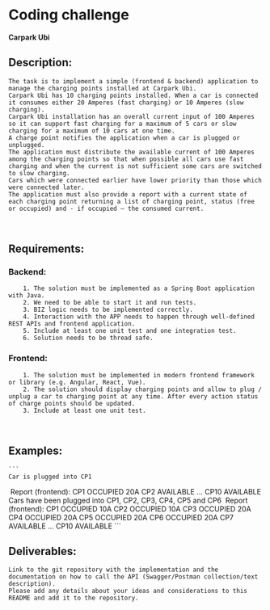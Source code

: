 # Coding challenge
**Carpark Ubi**
​
## Description:
    The task is to implement a simple (frontend & backend) application to manage the charging points installed at Carpark Ubi.
    Carpark Ubi has 10 charging points installed. When a car is connected it consumes either 20 Amperes (fast charging) or 10 Amperes (slow charging). 
    Carpark Ubi installation has an overall current input of 100 Amperes so it can support fast charging for a maximum of 5 cars or slow charging for a maximum of 10 cars at one time.
    A charge point notifies the application when a car is plugged or unplugged.
    The application must distribute the available current of 100 Amperes among the charging points so that when possible all cars use fast charging and when the current is not sufficient some cars are switched to slow charging. 
    Cars which were connected earlier have lower priority than those which were connected later.
    The application must also provide a report with a current state of each charging point returning a list of charging point, status (free or occupied) and - if occupied – the consumed current.
​
## Requirements:
### Backend:
        1. The solution must be implemented as a Spring Boot application with Java.
        2. We need to be able to start it and run tests.
        3. BIZ logic needs to be implemented correctly.
        4. Interaction with the APP needs to happen through well-defined REST APIs and frontend application.
        5. Include at least one unit test and one integration test.
        6. Solution needs to be thread safe.
### Frontend:
        1. The solution must be implemented in modern frontend framework or library (e.g. Angular, React, Vue).
        2. The solution should display charging points and allow to plug / unplug a car to charging point at any time. After every action status of charge points should be updated.
        3. Include at least one unit test.
​
## Examples:
    ```
    Car is plugged into CP1
​
    Report (frontend): 
    CP1 OCCUPIED 20A
    CP2 AVAILABLE
    ...
    CP10 AVAILABLE
    ```
​
    ```
    Cars have been plugged into CP1, CP2, CP3, CP4, CP5 and CP6
​
    Report (frontend):
    CP1 OCCUPIED 10A
    CP2 OCCUPIED 10A
    CP3 OCCUPIED 20A
    CP4 OCCUPIED 20A
    CP5 OCCUPIED 20A
    CP6 OCCUPIED 20A
    CP7 AVAILABLE
    ...
    CP10 AVAILABLE
    ```
​
## Deliverables:
    Link to the git repository with the implementation and the documentation on how to call the API (Swagger/Postman collection/text description).
    Please add any details about your ideas and considerations to this README and add it to the repository.
